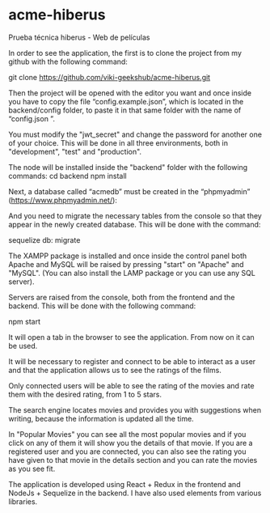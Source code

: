 # acme-hiberus
Prueba técnica hiberus - Web de películas

In order to see the application, the first is to clone the project from my github with the following command:

  git clone https://github.com/viki-geekshub/acme-hiberus.git
  
Then the project will be opened with the editor you want and once inside you have to copy the file “config.example.json”, which is located in the backend/config folder, to paste it in that same folder with the name of “config.json ”.

You must modify the "jwt_secret" and change the password for another one of your choice. This will be done in all three environments, both in "development", "test" and "production".

The node will be installed inside the "backend" folder with the following commands:
  cd backend
  npm install

Next, a database called “acmedb” must be created in the “phpmyadmin” (https://www.phpmyadmin.net/):
  
And you need to migrate the necessary tables from the console so that they appear in the newly created database. This will be done with the command:

  sequelize db: migrate

The XAMPP package is installed and once inside the control panel both Apache and MySQL will be raised by pressing "start" on "Apache" and "MySQL". (You can also install the LAMP package or you can use any SQL server).
  
Servers are raised from the console, both from the frontend and the backend. This will be done with the following command:

  npm start
 
It will open a tab in the browser to see the application. From now on it can be used.

It will be necessary to register and connect to be able to interact as a user and that the application allows us to see the ratings of the films.

Only connected users will be able to see the rating of the movies and rate them with the desired rating, from 1 to 5 stars.

The search engine locates movies and provides you with suggestions when writing, because the information is updated all the time.

In "Popular Movies" you can see all the most popular movies and if you click on any of them it will show you the details of that movie. If you are a registered user and you are connected, you can also see the rating you have given to that movie in the details section and you can rate the movies as you see fit.

The application is developed using React + Redux in the frontend and NodeJs + Sequelize in the backend. I have also used elements from various libraries.
